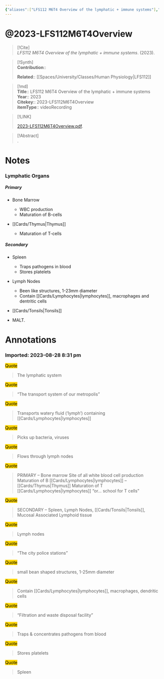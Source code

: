 ```yaml
---
{"aliases":["LFS112 M6T4 Overview of the lymphatic + immune systems"],"tags":["source/video","Uni/LFS112"],"Status":"Watched","Priority":"Medium","dg-publish":true,"permalink":"/sources/video/2023-lfs-112-m6-t4-overview/","dgPassFrontmatter":true}
---
```


# @2023-LFS112M6T4Overview

> [!Cite]  
> _LFS112 M6T4 Overview of the lymphatic + immune systems_. (2023).  
  
>[!Synth]  
>**Contribution**::  
>  
>**Related**:: [[Spaces/University/Classes/Human Physiology\|LFS112]]
>  
  
>[!md]  
> **Title**:: LFS112 M6T4 Overview of the lymphatic + immune systems  
> **Year**:: 2023  
> **Citekey**:: 2023-LFS112M6T4Overview  
> **itemType**:: videoRecording  
  
> [!LINK]  
>  
> [2023-LFS112M6T4Overview.pdf](file:///Users/nathanmaxwell/Zotero/storage/PD2QI6X5/2023-LFS112M6T4Overview.pdf).  
  
> [!Abstract]  
>.  
>  
# Notes  
### Lymphatic Organs

##### Primary

- Bone Marrow
    
    - WBC production
    - Maturation of B-cells
- [[Cards/Thymus\|Thymus]]
    
    - Maturation of T-cells

##### Secondary

- Spleen
    
    - Traps pathogens in blood
    - Stores platelets
- Lymph Nodes
    
    - Been like structures, 1-23mm diameter
    - Contain [[Cards/Lymphocytes\|lymphocytes]], macrophages and dentritic cells
- [[Cards/Tonsils\|Tonsils]]
- MALT.  
  
  
# Annotations  
  
  

### Imported: 2023-08-28 8:31 pm  
  
  
  
<mark style="background-color: #ffd400">Quote</mark>  
> The lymphatic system  
  
<mark style="background-color: #ffd400">Quote</mark>  
> “The transport system of our metropolis”  
  
<mark style="background-color: #ffd400">Quote</mark>  
> Transports watery fluid (‘lymph’) containing [[Cards/Lymphocytes\|lymphocytes]]  
  
<mark style="background-color: #ffd400">Quote</mark>  
> Picks up bacteria, viruses  
  
<mark style="background-color: #ffd400">Quote</mark>  
> Flows through lymph nodes  
  
<mark style="background-color: #ffd400">Quote</mark>  
> PRIMARY – Bone marrow Site of all white blood cell production Maturation of B [[Cards/Lymphocytes\|lymphocytes]] – [[Cards/Thymus\|Thymus]] Maturation of T [[Cards/Lymphocytes\|lymphocytes]] “or… school for T cells”  
  
<mark style="background-color: #ffd400">Quote</mark>  
> SECONDARY – Spleen, Lymph Nodes, [[Cards/Tonsils\|Tonsils]], Mucosal Associated Lymphoid tissue  
  
<mark style="background-color: #ffd400">Quote</mark>  
> Lymph nodes  
  
<mark style="background-color: #ffd400">Quote</mark>  
> “The city police stations”  
  
<mark style="background-color: #ffd400">Quote</mark>  
> small bean shaped structures, 1-25mm diameter  
  
<mark style="background-color: #ffd400">Quote</mark>  
> Contain [[Cards/Lymphocytes\|lymphocytes]], macrophages, dendritic cells  
  
<mark style="background-color: #ffd400">Quote</mark>  
> “Filtration and waste disposal facility”  
  
<mark style="background-color: #ffd400">Quote</mark>  
> Traps & concentrates pathogens from blood  
  
<mark style="background-color: #ffd400">Quote</mark>  
> Stores platelets  
  
<mark style="background-color: #ffd400">Quote</mark>  
> Spleen  
  
  



































